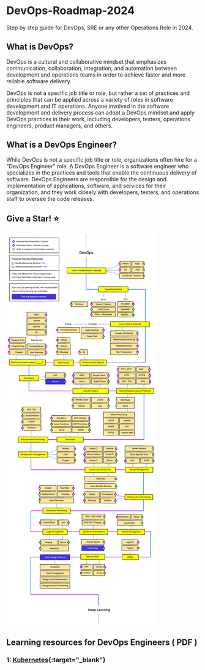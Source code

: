 # DevOps-Roadmap-2024
Step by step guide for DevOps, SRE or any other Operations Role in 2024. 

## What is DevOps?

DevOps is a cultural and collaborative mindset that emphasizes communication, collaboration, integration, and automation between development and operations teams in order to achieve faster and more reliable software delivery.

DevOps is not a specific job title or role, but rather a set of practices and principles that can be applied across a variety of roles in software development and IT operations. Anyone involved in the software development and delivery process can adopt a DevOps mindset and apply DevOps practices in their work, including developers, testers, operations engineers, product managers, and others.

## What is a DevOps Engineer?

While DevOps is not a specific job title or role, organizations often hire for a "DevOps Engineer" role. A DevOps Engineer is a software engineer who specializes in the practices and tools that enable the continuous delivery of software. DevOps Engineers are responsible for the design and implementation of applications, software, and services for their organization, and they work closely with developers, testers, and operations staff to oversee the code releases.

## Give a Star! :star:

![DevOps roadmap](DevOps%20Roadmap.png)

## Learning resources for DevOps Engineers ( PDF ) 

### 1: [**Kubernetes**](https://media.licdn.com/dms/document/media/D4D1FAQFqHwvYyLNv5Q/feedshare-document-pdf-analyzed/0/1702303436128?e=1703721600&v=beta&t=kjkVNdpF16p4iD1KaMQhkDLxu3duI2jOwGxp4_KsDow){:target="_blank"}


